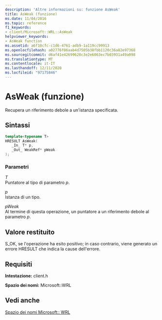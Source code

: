 ```yaml
---
description: 'Altre informazioni su: funzione AsWeak'
title: AsWeak (funzione)
ms.date: 11/04/2016
ms.topic: reference
f1_keywords:
- client/Microsoft::WRL::AsWeak
helpviewer_keywords:
- AsWeak function
ms.assetid: a6f10cfc-c1d6-4761-adb9-1a119cc99913
ms.openlocfilehash: a02776f06aab4d7505b38fbb1120c36a82e97368
ms.sourcegitcommit: d6af41e42699628c3e2e6063ec7b03931a49a098
ms.translationtype: MT
ms.contentlocale: it-IT
ms.lasthandoff: 12/11/2020
ms.locfileid: "97175846"
---
```

# <a name="asweak-function"></a>AsWeak (funzione)

Recupera un riferimento debole a un'istanza specificata.

## <a name="syntax"></a>Sintassi

```cpp
template<typename T>
HRESULT AsWeak(
   _In_ T* p,
   _Out_ WeakRef* pWeak
);
```

### <a name="parameters"></a>Parametri

*T*<br/>
Puntatore al tipo di parametro *p*.

*p*<br/>
Istanza di un tipo.

*pWeak*<br/>
Al termine di questa operazione, un puntatore a un riferimento debole al parametro *p*.

## <a name="return-value"></a>Valore restituito

S_OK, se l'operazione ha esito positivo; in caso contrario, viene generato un errore HRESULT che indica la cause dell'errore.

## <a name="requirements"></a>Requisiti

**Intestazione:** client.h

**Spazio dei nomi:** Microsoft::WRL

## <a name="see-also"></a>Vedi anche

[Spazio dei nomi Microsoft:: WRL](microsoft-wrl-namespace.md)
